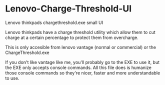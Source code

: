 # Lenovo-Charge-Threshold-UI
Lenovo thinkpads chargethreshold.exe small UI

Lenovo thinkpads have a charge threshold utility which allow them to cut charge at a certain percentage to protect them from overcharge.

This is only accesible from lenovo vantage (normal or commercial) or the ChargeThreshold.exe

If you don't like vantage like me, you'll probably go to the EXE to use it, but the EXE only accepts console commands.
All this file does is humanize those console commands so they're nicer, faster and more understandable to use.
